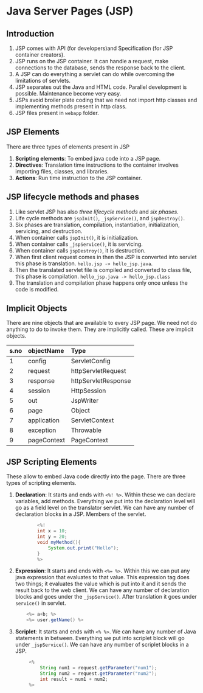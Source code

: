 # Java Server Pages (JSP)

## Introduction

1. JSP comes with API (for developers)and Specification (for JSP container creators).
2. JSP runs on the JSP container. It can handle a request, make connections to the database, sends the response back to the client.
3. A JSP can do everything a servlet can do while overcoming the limitations of servlets.
4. JSP separates out the Java and HTML code. Parallel development is possible. Maintenance become very easy.
5. JSPs avoid broiler plate coding that we need not import http classes and implementing methods present in http class.
6. JSP files present in `webapp` folder.

## JSP Elements

There are three types of elements present in JSP

1. **Scripting elements**: To embed java code into a JSP page.
2. **Directives**: Translation time instructions to the container involves importing files, classes, and libraries.
3. **Actions**: Run time instruction to the JSP container.

## JSP lifecycle methods and phases

1. Like servlet JSP has also _three lifecycle methods_ and _six phases_.
2. Life cycle methods are `jspInit()`, `_jspService()`, and `jspDestroy()`.
3. Six phases are translation, compilation, instantiation, initialization, servicing, and destruction.
4. When container calls `jspInit()`, it is initialization.
5. When container calls `_jspService()`, it is servicing.
6. When container calls `jspDestroy()`, it is destruction.
7. When first client request comes in then the JSP is converted into servlet this phase is translation. `hello.jsp -> hello_jsp.java`.
8. Then the translated servlet file is compiled and converted to class file, this phase is compilation. `hello_jsp.java -> hello_jsp.class`
9. The translation and compilation phase happens only once unless the code is modified.

## Implicit Objects

There are nine objects that are available to every JSP page. We need not do anything to do to invoke them. They are implicitly called. These are implicit objects.

| s.no | objectName  | Type                |
| :--- | :---------- | :------------------ |
| 1    | config      | ServletConfig       |
| 2    | request     | httpServletRequest  |
| 3    | response    | httpServletResponse |
| 4    | session     | HttpSession         |
| 5    | out         | JspWriter           |
| 6    | page        | Object              |
| 7    | application | ServletContext      |
| 8    | exception   | Throwable           |
| 9    | pageContext | PageContext         |

## JSP Scripting Elements

These allow to embed Java code directly into the page. There are three types of scripting elements.

1. **Declaration**: It starts and ends with `<%! %>`. Within these we can declare variables, add methods. Everything we put into the declaration level will go as a field level on the translator servlet. We can have any number of declaration blocks in a JSP. Members of the servlet.

   ```Java
           <%!
           int x = 10;
           int y = 20;
           void myMethod(){
               System.out.print("Hello");
           }
           %>
   ```

2. **Expression**: It starts and ends with `<%= %>`. Within this we can put any java expression that evaluates to that value. This expression tag does two things; it evaluates the value which is put into it and it sends the result back to the web client. We can have any number of declaration blocks and goes under the `_jspService()`. After translation it goes under `service()` in servlet.

   ```Java
       <%= a+b; %>
       <%= user.getName() %>
   ```

3. **Scriplet**: It starts and ends with `<% %>`. We can have any number of Java statements in between. Everything we put into scriplet block will go under `_jspService()`. We can have any number of scriplet blocks in a JSP.

   ```Java
        <%
            String num1 = request.getParameter("num1");
            String num2 = request.getParameter("num2");
            int result = num1 + num2;
        %>
   ```
